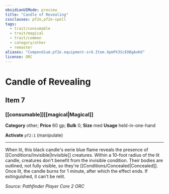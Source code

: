```yaml
---
obsidianUIMode: preview
title: "Candle of Revealing"
cssclasses: pf2e,pf2e-spell
tags:
  - trait/consumable
  - trait/magical
  - trait/common
  - category/other
  - remaster
aliases: "Compendium.pf2e.equipment-srd.Item.XpmPX3ScEOBgAoKd"
license: ORC
---
```

# Candle of Revealing
## Item 7
### [[consumable]][[magical|Magical]]

**Category** other; 
**Price** 60 gp; 
**Bulk** 0; **Size** med
**Usage** held-in-one-hand

**Activate** `pf2:1` (manipulate)

* * *

When lit, this black candle's eerie blue flame reveals the presence of [[Conditions/Invisible|Invisible]] creatures. Within a 10-foot radius of the lit candle, creatures don't benefit from the invisible condition. Their bodies are outlined, not fully visible, so they're [[Conditions/Concealed|Concealed]]. Once lit, the candle burns for 1 minute, after which the effect ends. If extinguished, it can't be relit.

*Source: Pathfinder Player Core 2*
*ORC*
